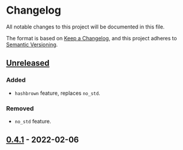 # Changelog

All notable changes to this project will be documented in this file.

The format is based on [Keep a Changelog](https://keepachangelog.com/en/1.0.0/),
and this project adheres to [Semantic Versioning](https://semver.org/spec/v2.0.0.html).

## [Unreleased]

### Added
- `hashbrown` feature, replaces `no_std`.

### Removed
- `no_std` feature.

## [0.4.1] - 2022-02-06

[unreleased]: https://github.com/malobre/pg_mapper/compare/v0.4.1...HEAD
[0.4.1]: https://github.com/malobre/pg_mapper/releases/tag/v0.4.1
